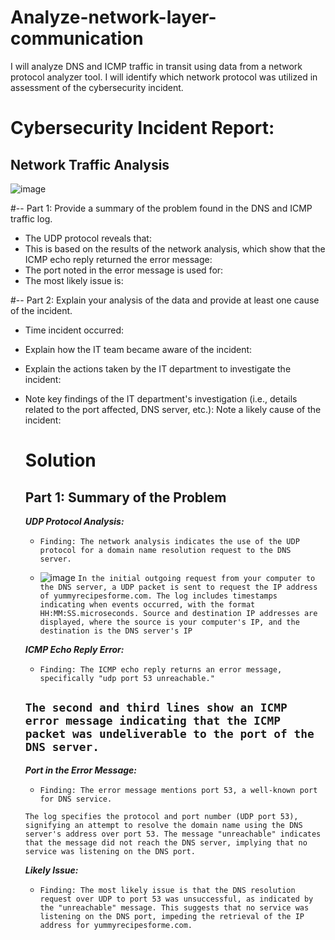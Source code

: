 # Analyze-network-layer-communication
I will analyze DNS and ICMP traffic in transit using data from a network protocol analyzer tool. I will identify which network protocol was utilized in assessment of the cybersecurity incident. 


# Cybersecurity Incident Report:

## Network Traffic Analysis

![image](https://github.com/Obi-Chinedu/-Analyze-network-layer-communication/assets/155754242/5a3f5c4d-96a0-4d3a-b8d3-2aa186da1d30)


#-- Part 1: Provide a summary of the problem found in the DNS and ICMP traffic log.
- The UDP protocol reveals that:
- This is based on the results of the network analysis, which show that the ICMP echo reply returned the error message:
- The port noted in the error message is used for:
- The most likely issue is:


#-- Part 2: Explain your analysis of the data and provide at least one cause of the incident.
- Time incident occurred:
- Explain how the IT team became aware of the incident:
- Explain the actions taken by the IT department to investigate the incident:
- Note key findings of the IT department's investigation (i.e., details related to the port affected, DNS server, etc.):
Note a likely cause of the incident:


  # Solution 
  ## Part 1: Summary of the Problem
  ***UDP Protocol Analysis:***
  -     Finding: The network analysis indicates the use of the UDP protocol for a domain name resolution request to the DNS server.
  - ![image](https://github.com/Obi-Chinedu/-Analyze-network-layer-communication/assets/155754242/943a38d0-9187-4076-af10-067f6e7fd757)
    ``In the initial outgoing request from your computer to the DNS server, a UDP packet is sent to request the IP address of yummyrecipesforme.com. The log includes timestamps indicating when events occurred, with the format HH:MM:SS.microseconds. Source and destination IP addresses are displayed, where the source is your computer's IP, and the destination is the DNS server's IP``

  ***ICMP Echo Reply Error:***
  -     Finding: The ICMP echo reply returns an error message, specifically "udp port 53 unreachable."
  ``The second and third lines show an ICMP error message indicating that the ICMP packet was undeliverable to the port of the DNS server.``
  - 
  ***Port in the Error Message:***
  -     Finding: The error message mentions port 53, a well-known port for DNS service.
  ``The log specifies the protocol and port number (UDP port 53), signifying an attempt to resolve the domain name using the DNS server's address over port 53. The message "unreachable" indicates that the message did not reach the DNS server, implying that no service was listening on the DNS port.``
  
  ***Likely Issue:***
  -     Finding: The most likely issue is that the DNS resolution request over UDP to port 53 was unsuccessful, as indicated by the "unreachable" message. This suggests that no service was listening on the DNS port, impeding the retrieval of the IP address for yummyrecipesforme.com.
